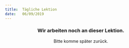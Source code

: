 ```yaml
---
title:  Tägliche Lektion
date:   06/09/2019
---
```


### <center>Wir arbeiten noch an dieser Lektion.</center>
<center>Bitte komme später zurück.</center>
